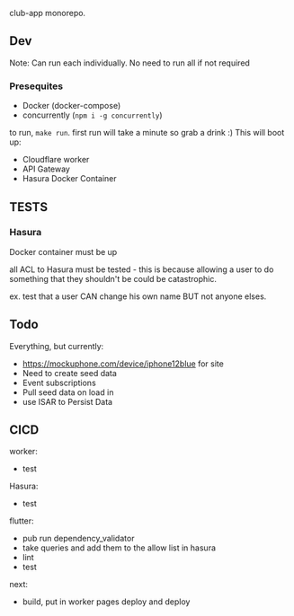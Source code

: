 club-app monorepo.

## Dev

Note: Can run each individually. No need to run all if not required

### Presequites
- Docker (docker-compose)
- concurrently (`npm i -g concurrently`)

to run, `make run`. first run will take a minute so grab a drink :)
This will boot up:
- Cloudflare worker
- API Gateway
- Hasura Docker Container

## TESTS

### Hasura
Docker container must be up 

all ACL to Hasura must be tested - this is because allowing a user to do something that they shouldn't be could be catastrophic. 

ex. test that a user CAN change his own name BUT not anyone elses.

## Todo

Everything, but currently:
- https://mockuphone.com/device/iphone12blue for site
- Need to create seed data
- Event subscriptions
- Pull seed data on load in
- use ISAR to Persist Data

## CICD
worker:
- test

Hasura:
- test

flutter:
- pub run dependency_validator
- take queries and add them to the allow list in hasura
- lint
- test

next:
- build, put in worker pages deploy and deploy